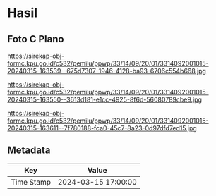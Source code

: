 # Hasil

## Foto C Plano

https://sirekap-obj-formc.kpu.go.id/c532/pemilu/ppwp/33/14/09/20/01/3314092001015-20240315-163539--675d7307-1946-4128-ba93-6706c554b668.jpg

https://sirekap-obj-formc.kpu.go.id/c532/pemilu/ppwp/33/14/09/20/01/3314092001015-20240315-163550--3613d181-e1cc-4925-8f6d-56080789cbe9.jpg

https://sirekap-obj-formc.kpu.go.id/c532/pemilu/ppwp/33/14/09/20/01/3314092001015-20240315-163611--7f780188-fca0-45c7-8a23-0d97dfd7ed15.jpg


## Metadata

| Key        | Value               |
| ---------- | ------------------- |
| Time Stamp | 2024-03-15 17:00:00 |



